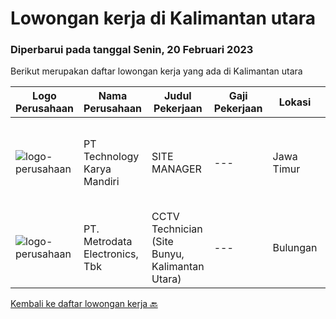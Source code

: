 
  # Lowongan kerja di Kalimantan utara

  ### Diperbarui pada tanggal Senin, 20 Februari 2023

  Berikut merupakan daftar lowongan kerja yang ada di Kalimantan utara

  |Logo Perusahaan | Nama Perusahaan | Judul Pekerjaan | Gaji Pekerjaan | Lokasi | Deskripsi | Tanggal diunggah | Pranala |
  | -------------- | --------------- | --------------- | --------- | --------- | -------------- | ------- | ----------- |
  |![logo-perusahaan](https://image-service-cdn.seek.com.au/298db24b0edf055238688676514e023ea85e2237/ee4dce1061f3f616224767ad58cb2fc751b8d2dc)|PT Technology Karya Mandiri|SITE MANAGER|---|Jawa Timur|SITE MANAGERPROJECT TELEKOMUNIKASI Persyaratan Khusus:  Pendidikan minimal SMU / SMK sederajat. Diutamakan memiliki pengalaman dalam pekerjaan proyek...|Selasa, 14 Februari 2023|https://www.jobstreet.co.id/id/job/site-manager-4225258?token=0~6ee21beb-6baf-4b75-a8e7-ce39b1281200&sectionRank=1&jobId=jobstreet-id-job-4225258|
|![logo-perusahaan](https://image-service-cdn.seek.com.au/0d75518309b56a3cff39daa569b0ba02cc7a22f2/ee4dce1061f3f616224767ad58cb2fc751b8d2dc)|PT. Metrodata Electronics, Tbk|CCTV Technician (Site Bunyu, Kalimantan Utara)|---|Bulungan|KUALIFIKASI PERSONIL CCTV Technician Pendidikan minimal D3 Pengalaman minimal 5 tahun Memiliki Sertifikasi bekerja di Ketinggian Maksimal usia 50...|Kamis, 09 Februari 2023|https://www.jobstreet.co.id/id/job/cctv-technician-site-bunyu-kalimantan-utara-4196930?token=0~6ee21beb-6baf-4b75-a8e7-ce39b1281200&sectionRank=2&jobId=jobstreet-id-job-4196930|


  [Kembali ke daftar lowongan kerja 🔙](../README.md#daftar-lowongan-kerja)
  